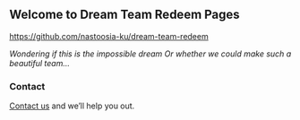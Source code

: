 ## Welcome to Dream Team Redeem Pages

https://github.com/nastoosia-ku/dream-team-redeem

_Wondering if this is the impossible dream
Or whether we could make such a beautiful team..._

### Contact

[Contact us](anastasiia.kusiumova@gmail.com) and we’ll help you out.
